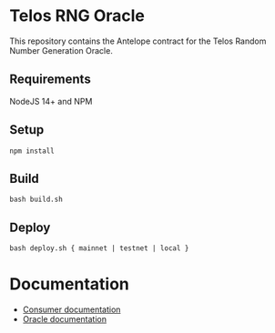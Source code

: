 # Telos RNG Oracle

This repository contains the Antelope contract for the Telos Random Number Generation Oracle.

## Requirements

NodeJS 14+ and NPM

## Setup

`npm install`

## Build

`bash build.sh`

## Deploy

`bash deploy.sh { mainnet | testnet | local }`

# Documentation

- [Consumer documentation]()
- [Oracle documentation]()
